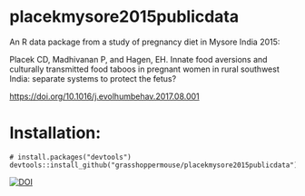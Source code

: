 # placekmysore2015publicdata

An R data package from a study of pregnancy diet in Mysore India 2015:

Placek CD, Madhivanan P, and Hagen, EH. Innate food aversions and culturally transmitted food taboos in pregnant women in rural southwest India: separate systems to protect the fetus?

https://doi.org/10.1016/j.evolhumbehav.2017.08.001

# Installation:

```
# install.packages("devtools")
devtools::install_github("grasshoppermouse/placekmysore2015publicdata")
```

[![DOI](https://zenodo.org/badge/98913705.svg)](https://zenodo.org/badge/latestdoi/98913705)

